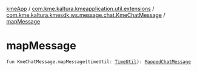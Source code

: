 [kmeApp](../../index.md) / [com.kme.kaltura.kmeapplication.util.extensions](../index.md) / [com.kme.kaltura.kmesdk.ws.message.chat.KmeChatMessage](index.md) / [mapMessage](./map-message.md)

# mapMessage

`fun KmeChatMessage.mapMessage(timeUtil: `[`TimeUtil`](../../com.kme.kaltura.kmeapplication.util/-time-util/index.md)`): `[`MappedChatMessage`](../../com.kme.kaltura.kmeapplication.data/-mapped-chat-message/index.md)